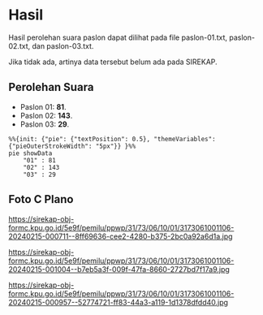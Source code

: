 # Hasil

Hasil perolehan suara paslon dapat dilihat pada file paslon-01.txt, paslon-02.txt, dan paslon-03.txt.

Jika tidak ada, artinya data tersebut belum ada pada SIREKAP.

## Perolehan Suara

 * Paslon 01: **81**.
 * Paslon 02: **143**.
 * Paslon 03: **29**.

```mermaid
%%{init: {"pie": {"textPosition": 0.5}, "themeVariables": {"pieOuterStrokeWidth": "5px"}} }%%
pie showData
    "01" : 81
    "02" : 143
    "03" : 29
```
## Foto C Plano

https://sirekap-obj-formc.kpu.go.id/5e9f/pemilu/ppwp/31/73/06/10/01/3173061001106-20240215-000711--8ff69636-cee2-4280-b375-2bc0a92a6d1a.jpg

https://sirekap-obj-formc.kpu.go.id/5e9f/pemilu/ppwp/31/73/06/10/01/3173061001106-20240215-001004--b7eb5a3f-009f-47fa-8660-2727bd7f17a9.jpg

https://sirekap-obj-formc.kpu.go.id/5e9f/pemilu/ppwp/31/73/06/10/01/3173061001106-20240215-000957--52774721-ff83-44a3-a119-1d1378dfdd40.jpg
